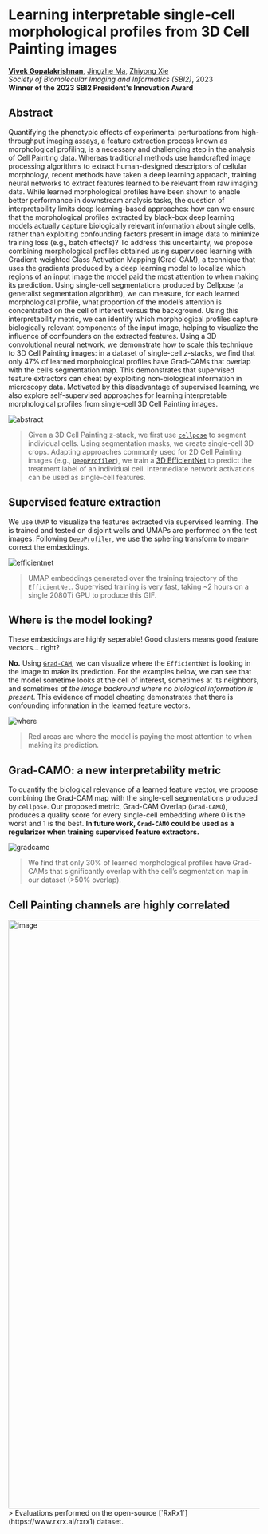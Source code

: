 # Learning interpretable single-cell morphological profiles from 3D Cell Painting images

[**Vivek Gopalakrishnan**](https://vivekg.dev/),
[Jingzhe Ma](https://www.linkedin.com/in/jingzhe-ma),
[Zhiyong Xie](https://scholar.google.com/citations?user=0DsebPAAAAAJ)
\
*Society of Biomolecular Imaging and Informatics (SBI2)*, 2023
\
**Winner of the 2023 SBI2 President's Innovation Award**

## Abstract
Quantifying the phenotypic effects of experimental perturbations from high-throughput imaging assays, a feature extraction process known as morphological profiling, is a necessary and challenging step in the analysis of Cell Painting data. Whereas traditional methods use handcrafted image processing algorithms to extract human-designed descriptors of cellular morphology, recent methods have taken a deep learning approach, training neural networks to extract features learned to be relevant from raw imaging data. While learned morphological profiles have been shown to enable better performance in downstream analysis tasks, the question of interpretability limits deep learning-based approaches: how can we ensure that the morphological profiles extracted by black-box deep learning models actually capture biologically relevant information about single cells, rather than exploiting confounding factors present in image data to minimize training loss (e.g., batch effects)? To address this uncertainty, we propose combining morphological profiles obtained using supervised learning with Gradient-weighted Class Activation Mapping (Grad-CAM), a technique that uses the gradients produced by a deep learning model to localize which regions of an input image the model paid the most attention to when making its prediction. Using single-cell segmentations produced by Cellpose (a generalist segmentation algorithm), we can measure, for each learned morphological profile, what proportion of the model’s attention is concentrated on the cell of interest versus the background. Using this interpretability metric, we can identify which morphological profiles capture biologically relevant components of the input image, helping to visualize the influence of confounders on the extracted features. Using a 3D convolutional neural network, we demonstrate how to scale this technique to 3D Cell Painting images: in a dataset of single-cell z-stacks, we find that only 47% of learned morphological profiles have Grad-CAMs that overlap with the cell’s segmentation map. This demonstrates that supervised feature extractors can cheat by exploiting non-biological information in microscopy data. Motivated by this disadvantage of supervised learning, we also explore self-supervised approaches for learning interpretable morphological profiles from single-cell 3D Cell Painting images.

![abstract](https://github.com/eigenvivek/Grad-CAMO/assets/29757116/b75775ad-e37c-4282-9961-4b7e18ba6c7b)

> Given a 3D Cell Painting z-stack, we first use [`cellpose`](https://github.com/MouseLand/cellpose) to segment individual cells. Using segmentation masks, we create single-cell 3D crops. Adapting approaches commonly used for 2D Cell Painting images (e.g., [`DeepProfiler`](https://github.com/cytomining)), we train a [3D EfficientNet](https://github.com/shijianjian/EfficientNet-PyTorch-3D) to predict the treatment label of an individual cell. Intermediate network activations can be used as single-cell features.

## Supervised feature extraction
We use `UMAP` to visualize the features extracted via supervised learning. The is trained and tested on disjoint wells and UMAPs are performed on the test images. Following [`DeepProfiler`](https://github.com/cytomining), we use the sphering transform to mean-correct the embeddings.

![efficientnet](https://github.com/eigenvivek/zlearn/assets/29757116/e341d1f8-0dae-4153-a669-3494fe921744)
> UMAP embeddings generated over the training trajectory of the `EfficientNet`. Supervised training is very fast, taking ~2 hours on a single 2080Ti GPU to produce this GIF.

## Where is the model looking?

These embeddings are highly seperable! Good clusters means good feature vectors... right?

**No.** Using [`Grad-CAM`](https://github.com/jacobgil/pytorch-grad-cam), we can visualize where the `EfficientNet` is looking in the image to make its prediction. For the examples below, we can see that the model sometime looks at the cell of interest, sometimes at its neighbors, and sometimes *at the image backround where no biological information is present*. This evidence of model cheating demonstrates that there is confounding information in the learned feature vectors.

![where](https://github.com/eigenvivek/Grad-CAMO/assets/29757116/f1b88793-44af-4298-bb5f-07f6332f6a75)
> Red areas are where the model is paying the most attention to when making its prediction.

## Grad-CAMO: a new interpretability metric

To quantify the biological relevance of a learned feature vector, we propose combining the Grad-CAM map with the single-cell segmentations produced by `cellpose`. Our proposed metric, Grad-CAM Overlap (`Grad-CAMO`), produces a quality score for every single-cell embedding where 0 is the worst and 1 is the best.
**In future work, `Grad-CAMO` could be used as a regularizer when training supervised feature extractors.**

![gradcamo](https://github.com/eigenvivek/Grad-CAMO/assets/29757116/b84f588b-9384-4e56-bf6a-8a09c45bc3b1)
> We find that only 30% of learned morphological profiles have Grad-CAMs that significantly overlap with the cell’s segmentation map in our dataset (>50% overlap).

## Cell Painting channels are highly correlated

<img width="1179" alt="image" src="https://github.com/eigenvivek/zlearn/assets/29757116/f3b1f1f8-c33e-4bbd-84fa-22e240bb7ac5">
> Evaluations performed on the open-source [`RxRx1`](https://www.rxrx.ai/rxrx1) dataset.
